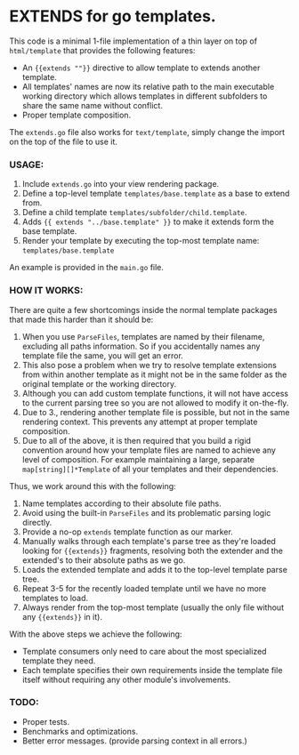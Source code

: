 # EXTENDS for go templates.

This code is a minimal 1-file implementation of a thin layer on top of `html/template`
that provides the following features:

* An `{{extends ""}}` directive to allow template to extends another template.
* All templates' names are now its relative path to the main executable working directory
  which allows templates in different subfolders to share the same name without conflict.
* Proper template composition.

The `extends.go` file also works for `text/template`, simply change the import on the top
of the file to use it.

### USAGE:

1. Include `extends.go` into your view rendering package.
2. Define a top-level template `templates/base.template` as a base to extend from.
3. Define a child template `templates/subfolder/child.template`.
4. Adds `{{ extends "../base.template" }}` to make it extends form the base template.
5. Render your template by executing the top-most template name: `templates/base.template`

An example is provided in the `main.go` file.

### HOW IT WORKS:

There are quite a few shortcomings inside the normal template packages that made this
harder than it should be:

1. When you use `ParseFiles`, templates are named by their filename, excluding all paths
   information. So if you accidentally names any template file the same, you will get an
   error.
2. This also pose a problem when we try to resolve template extensions from within another
   template as it might not be in the same folder as the original template or the working
   directory.
3. Although you can add custom template functions, it will not have access to the current
   parsing tree so you are not allowed to modify it on-the-fly.
4. Due to 3., rendering another template file is possible, but not in the same rendering
   context. This prevents any attempt at proper template composition.
4. Due to all of the above, it is then required that you build a rigid convention
   around how your template files are named to achieve any level of composition. For
   example maintaining a large, separate `map[string][]*Template` of all your templates
   and their dependencies.

Thus, we work around this with the following:

1. Name templates according to their absolute file paths.
2. Avoid using the built-in `ParseFiles` and its problematic parsing logic directly.
3. Provide a no-op `extends` template function as our marker.
4. Manually walks through each template's parse tree as they're loaded looking for
   `{{extends}}` fragments, resolving both the extender and the extended's to their
   absolute paths as we go.
5. Loads the extended template and adds it to the top-level template parse tree.
6. Repeat 3-5 for the recently loaded template until we have no more templates to load.
7. Always render from the top-most template (usually the only file without any
   `{{extends}}` in it).

With the above steps we achieve the following:

* Template consumers only need to care about the most specialized template they need.
* Each template specifies their own requirements inside the template file itself without
  requiring any other module's involvements.

### TODO:

* Proper tests.
* Benchmarks and optimizations.
* Better error messages. (provide parsing context in all errors.)

